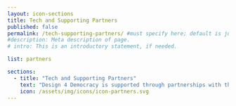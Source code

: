 ```yaml
---
layout: icon-sections
title: Tech and Supporting Partners
published: false
permalink: /tech-supporting-partners/ #must specify here; default is just [filename].html.
#description: Meta description of page.
# intro: This is an introductory statement, if needed.

list: partners

sections:
  - title: "Tech and Supporting Partners"
    text: "Design 4 Democracy is supported through partnerships with the International Republican Institute, the National Democratic Institute, the Harvard University Belfer Center, Facebook, Stanford University, and CitizenLab."
    icon: /assets/img/icons/icon-partners.svg
---
```

